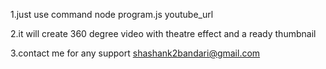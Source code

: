 1.just use command node program.js youtube_url


2.it will create 360 degree video with theatre effect and a ready thumbnail


3.contact me for any support shashank2bandari@gmail.com
